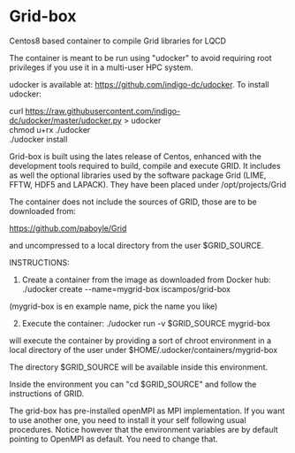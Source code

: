 # Grid-box

Centos8 based container to compile Grid libraries for LQCD

The container is meant to be run using "udocker" to avoid requiring root privileges if you use it in a multi-user HPC system.

udocker is available at:  https://github.com/indigo-dc/udocker. To install udocker:

curl https://raw.githubusercontent.com/indigo-dc/udocker/master/udocker.py > udocker  \
 chmod u+rx ./udocker \
 ./udocker install 

Grid-box is built using the lates release of Centos, enhanced with the development tools required to build, compile and execute GRID.
It includes as well the optional libraries used by the software package Grid (LIME, FFTW, HDF5 and LAPACK).
They have been placed under /opt/projects/Grid

The container does not include the sources of GRID, those are to be downloaded from:

https://github.com/paboyle/Grid

and uncompressed to a local directory from the user $GRID_SOURCE.


INSTRUCTIONS:

1)  Create a container from the image as downloaded from Docker hub:
./udocker create --name=mygrid-box iscampos/grid-box

(mygrid-box is en example name, pick the name you like)

2)  Execute the container:
./udocker run -v $GRID_SOURCE  mygrid-box  

will execute the container by providing a sort of chroot environment in a local directory of the user under $HOME/.udocker/containers/mygrid-box

The directory $GRID_SOURCE will be available inside this environment. 

Inside the environment you can "cd $GRID_SOURCE" and follow the instructions of GRID. 

The grid-box has pre-installed openMPI as MPI implementation. If you want to use another one, you need to install it your self following usual procedures. 
Notice however that the environment variables are by default pointing to OpenMPI as default. You need to change that.






